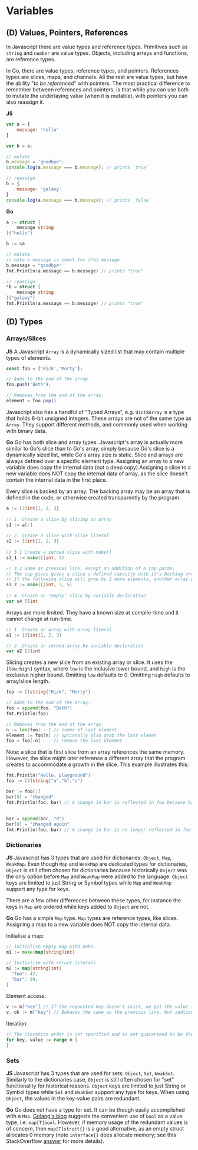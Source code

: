 # Variables
## (D) Values, Pointers, References

In Javascript there are value types and reference types. Primitives such as `string` and `number` are value types. Objects, including arrays and functions, are reference types.

In Go, there are value types, reference types, and pointers. References types are slices, maps, and channels. All the rest are value types, but have the ability "*to be referenced*" with pointers.
The most practical difference to remember between references and pointers, is that while you can use both to mutate the underlaying value (when it is mutable), with pointers you can also reassign it.

**JS**
```Javascript
var a = {
    message: 'hello'
}

var b = a;

// mutate
b.message = 'goodbye';
console.log(a.message === b.message); // prints 'true'

// reassign
b = {
    message: 'galaxy'
}
console.log(a.message === b.message); // prints 'false'
```

**Go**
```Go
a := struct {
	message string
}{"hello"}

b := &a

// mutate
// note b.message is short for (*b).message
b.message = "goodbye"
fmt.Println(a.message == b.message) // prints "true"

// reassign
*b = struct {
	message string
}{"galaxy"}
fmt.Println(a.message == b.message) // prints "true"
```

## (D) Types

### Arrays/Slices
**JS**
A Javascript `Array` is a dynamically sized list that may contain multiple types of elements.
```Javascript
const foo = ['Rick','Morty'];

// Adds to the end of the array.
foo.push('Beth');

// Removes from the end of the array.
element = foo.pop()
```

Javascript also has a handful of "Typed Arrays", e.g. `Uint8Array` is a type that holds 8-bit unsigned integers. These arrays are not of the same type as `Array`. They support different methods, and commonly used when working with binary data.

**Go**
Go has both slice and array types. Javascript's array is actually more similar to Go's slice than to Go's array, simply because Go's slice is a dynamically sized list, while Go's array size is static. Slice and arrays are always defined over a specific element type. Assigning an array to a new variable does copy the internal data (not a deep copy).Assigning a slice to a new variable does NOT copy the internal data of array, as the slice doesn't contain the internal data in the first place.

Every slice is backed by an array. The backing array may be an array that is defined in the code, or otherwise created transparently by the program.
```Go
a := [3]int{1, 2, 3}
	
// 1. Create a slice by slicing an array
s1 := a[:]
	
// 2. Create a slice with slice literal
s2 := []int{1, 2, 3}
	
// 3.1 Create a zeroed slice with make()
s3_1 := make([]int, 3)

// 3.2 Same as previous line, except an addition of a cap param.
// The cap gives gives a slice a defined capacity with it's backing array.
// If the following slice will grow by 2 more elements, another array allocation will NOT be performed.
s3_2 := make([]int, 3, 5)
	
// 4. Create an "empty" slice by variable decleration
var s4 []int
```

Arrays are more limited. They have a known size at compile-time and it cannot change at run-time.
```Go
// 1. Create an array with array literal
a1 := [3]int{1, 2, 3}

// 2. Create an zeroed array by variable decleration
var a2 [3]int
```

Slicing creates a new slice from an existing array or slice. It uses the `[low:high]` syntax, where `low` is the inclusive lower bound, and `high` is the exclusive higher bound. Omitting `low` defaults to 0. Omitting `high` defaults to array/slice length.
```Go
foo := []string{"Rick", "Morty"}

// Adds to the end of the array.
foo = append(foo, "Beth")
fmt.Println(foo)

// Removes from the end of the array.
n := len(foo) - 1 // index of last element
element := foo[n] // optionally also grab the last elemen
foo = foo[:n]     // remove the last element
```
   
Note: a slice that is first slice from an array references the same memory. However, the slice might later reference a different array that the program creates to accommodate a growth in the slice. This example illustrates this:
```Go
fmt.Println("Hello, playground")
foo := [3]string{"a","b","c"}

bar := foo[:]
bar[0] = "changed"	
fmt.Println(foo, bar) // A change in bar is reflected in foo because bar is backed by foo
	
	
bar = append(bar, "d")
bar[0] = "changed again"	
fmt.Println(foo, bar) // A change in bar is no longer reflected in foo because the `append` caused bar to backed by a different array
```

### Dictionaries
**JS**
Javascript has 3 types that are used for dictionaries: `Object`, `Map`, `WeakMap`. Even though `Map` and `WeakMap` are dedicated types for dictionaries, `Object` is still often chosen for dictionaries because historically `Object` was the only option before `Map` and `WeakMap` were added to the language. `Object` keys are limited to just String or Symbol types while `Map` and `WeakMap` support any type for keys. 

There are a few other differences between these types, for instance the keys in `Map` are ordered while keys added to `Object` are not.

**Go**
Go has a simple `Map` type. `Map` types are reference types, like slices. Assigning a map to a new variable does NOT copy the internal data.

Initialise a map:
```Go
// Initialise empty map with make.
m1 := make(map[string]int)

// Initialise with struct literals.
m2 := map[string]int{
  "foo": 42,
  "bar": 99,
}
```

Element access:
```Go
v := m["key"] // If the requested key doesn't exist, we get the value type's zero value.
v, ok := m["key"] // Behaves the same as the previous line, but addtionaly the ok bool value can be used to test existence.
```

Iteration:
```Go
// The iteration order is not specified and is not guaranteed to be the same from one iteration to the next.
for key, value := range m {
}
```

### Sets
**JS**
Javascript has 3 types that are used for sets: `Object`, `Set`, `WeakSet`. Similarly to the dictionaries case, `Object` is still often chosen for "set" functionality for historical reasons. `Object` keys are limited to just String or Symbol types while `Set` and `WeakSet` support any type for keys. When using `Object`, the values in the key-value pairs are redundant.

**Go**
Go does not have a type for set. It can be though easily accomplished with a `Map`. [Golang's blog](https://blog.golang.org/go-maps-in-action) suggests the convenient use of `bool` as a value type, i.e. `map[T]bool`. However, if memory usage of the redundant values is of concern, then `map[T]struct{}` is a good alternative, as an empty struct allocates 0 memory (note `interface{}` does allocate memory; see this StackOverflow [answer](https://stackoverflow.com/a/22770744) for more details).
